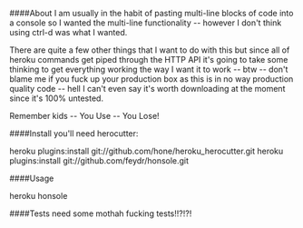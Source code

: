 ####About
  I am usually in the habit of pasting multi-line blocks of code into a
console so I wanted the multi-line functionality -- however I don't
think using ctrl-d was what I wanted.

  There are quite a few other things that I want to do with this but
since all of heroku commands get piped through the HTTP API it's going
to take some thinking to get everything working the way I want it to
work -- btw -- don't blame me if you fuck up your production box as this
is in no way production quality code -- hell I can't even say it's worth
downloading at the moment since it's 100% untested.

  Remember kids -- You Use -- You Lose!

####Install
  you'll need herocutter:

  heroku plugins:install git://github.com/hone/heroku_herocutter.git
  heroku plugins:install git://github.com/feydr/honsole.git

####Usage

  heroku honsole

####Tests
  need some mothah fucking tests!!?!?!
